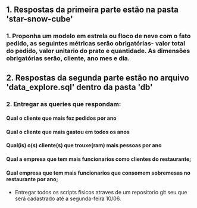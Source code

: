 ## 1. Respostas da primeira parte estão na pasta 'star-snow-cube'

### 1. Proponha um modelo em estrela ou floco de neve com o fato pedido, as seguintes métricas serão obrigatórias- valor total do pedido, valor unitario do prato e quantidade. As dimensões obrigatórias serão, cliente, ano mes e dia.


## 2. Respostas da segunda parte estão no arquivo 'data_explore.sql' dentro da pasta 'db'
### 2. Entregar as queries que respondam:

#### Qual o cliente que mais fez pedidos por ano
#### Qual o cliente que mais gastou em todos os anos
#### Qual(is) o(s) cliente(s) que trouxe(ram) mais pessoas por ano

#### Qual a empresa que tem mais funcionarios como clientes do restaurante;
#### Qual empresa que tem mais funcionarios que consomem sobremesas no restaurante por ano;

- Entregar todos os scripts fisicos atraves de um repositorio git seu que será cadastrado até a segunda-feira 10/06.
